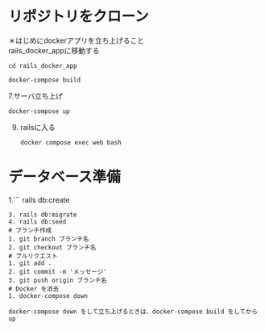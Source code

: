 # リポジトリをクローン
＊はじめにdockerアプリを立ち上げること  
rails_docker_appに移動する
```
cd rails_docker_app
```
```
docker-compose build
```
7.サーバ立ち上げ
   ```
   docker-compose up
   ```
9. railsに入る
   ```
   docker compose exec web bash
   ```
# データベース準備  
1.```
   rails db:create
   ```
3. rails db:migrate
4. rails db:seed
# ブランチ作成 
1. git branch ブランチ名
2. git checkout ブランチ名
# プルリクエスト
1. git add .
2. git commit -m 'メッセージ'
3. git push origin ブランチ名
# Docker を消去
1. docker-compose down

docker-compose down をして立ち上げるときは、docker-compose build をしてから　up

